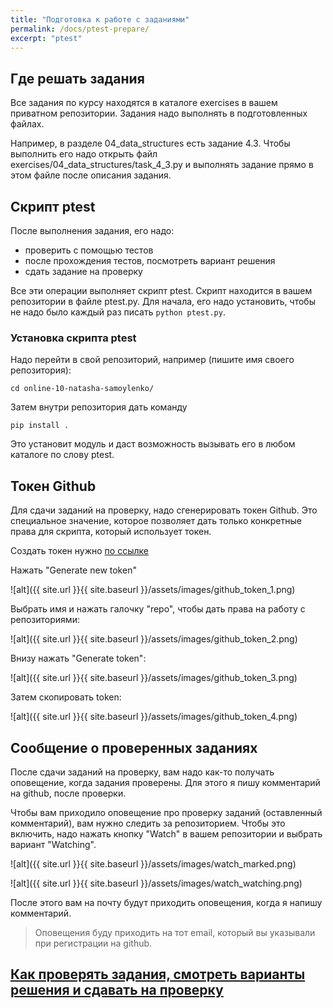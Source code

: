 ```yaml
---
title: "Подготовка к работе с заданиями"
permalink: /docs/ptest-prepare/
excerpt: "ptest"
---
```


## Где решать задания

Все задания по курсу находятся в каталоге exercises в вашем приватном репозитории.
Задания надо выполнять в подготовленных файлах.

Например, в разделе 04_data_structures есть задание 4.3. Чтобы выполнить его надо открыть файл exercises/04_data_structures/task_4_3.py и выполнять задание прямо в этом файле после описания задания.


## Скрипт ptest

После выполнения задания, его надо:

* проверить с помощью тестов
* после прохождения тестов, посмотреть вариант решения
* сдать задание на проверку

Все эти операции выполняет скрипт ptest. Скрипт находится в вашем репозитории в файле ptest.py.
Для начала, его надо установить, чтобы не надо было каждый раз писать ``python ptest.py``.

### Установка скрипта ptest

Надо перейти в свой репозиторий, например (пишите имя своего репозитория):

```
cd online-10-natasha-samoylenko/
```

Затем внутри репозитория дать команду

```
pip install .
```

Это установит модуль и даст возможность вызывать его в любом каталоге по слову ptest.

## Токен Github

Для сдачи заданий на проверку, надо сгенерировать токен Github. Это специальное значение, которое позволяет дать
только конкретные права для скрипта, который использует токен.


Создать токен нужно [по ссылке](https://github.com/settings/tokens)

Нажать "Generate new token"

![alt]({{ site.url }}{{ site.baseurl }}/assets/images/github_token_1.png)

Выбрать имя и нажать галочку "repo", чтобы дать права на работу с репозиториями:

![alt]({{ site.url }}{{ site.baseurl }}/assets/images/github_token_2.png)

Внизу нажать "Generate token":

![alt]({{ site.url }}{{ site.baseurl }}/assets/images/github_token_3.png)

Затем скопировать token:

![alt]({{ site.url }}{{ site.baseurl }}/assets/images/github_token_4.png)


## Сообщение о проверенных заданиях

После сдачи заданий на проверку, вам надо как-то получать оповещение, когда задания проверены.
Для этого я пишу комментарий на github, после проверки.

Чтобы вам приходило оповещение про проверку заданий (оставленный комментарий),
вам нужно следить за репозиторием.
Чтобы это включить, надо нажать кнопку "Watch" в вашем репозитории и выбрать вариант "Watching".

![alt]({{ site.url }}{{ site.baseurl }}/assets/images/watch_marked.png)

![alt]({{ site.url }}{{ site.baseurl }}/assets/images/watch_watching.png)


После этого вам на почту будут приходить оповещения, когда я напишу комментарий.

> Оповещения буду приходить на тот email, который вы указывали при регистрации на github.

## [Как проверять задания, смотреть варианты решения и сдавать на проверку](https://pyneng.github.io/docs/ptest/)

